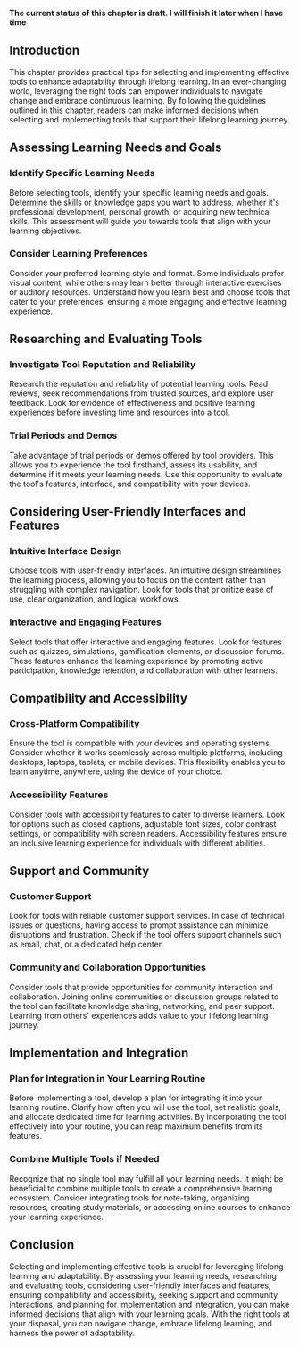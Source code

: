 **The current status of this chapter is draft. I will finish it later when I have time**

Introduction
------------

This chapter provides practical tips for selecting and implementing effective tools to enhance adaptability through lifelong learning. In an ever-changing world, leveraging the right tools can empower individuals to navigate change and embrace continuous learning. By following the guidelines outlined in this chapter, readers can make informed decisions when selecting and implementing tools that support their lifelong learning journey.

Assessing Learning Needs and Goals
----------------------------------

### Identify Specific Learning Needs

Before selecting tools, identify your specific learning needs and goals. Determine the skills or knowledge gaps you want to address, whether it's professional development, personal growth, or acquiring new technical skills. This assessment will guide you towards tools that align with your learning objectives.

### Consider Learning Preferences

Consider your preferred learning style and format. Some individuals prefer visual content, while others may learn better through interactive exercises or auditory resources. Understand how you learn best and choose tools that cater to your preferences, ensuring a more engaging and effective learning experience.

Researching and Evaluating Tools
--------------------------------

### Investigate Tool Reputation and Reliability

Research the reputation and reliability of potential learning tools. Read reviews, seek recommendations from trusted sources, and explore user feedback. Look for evidence of effectiveness and positive learning experiences before investing time and resources into a tool.

### Trial Periods and Demos

Take advantage of trial periods or demos offered by tool providers. This allows you to experience the tool firsthand, assess its usability, and determine if it meets your learning needs. Use this opportunity to evaluate the tool's features, interface, and compatibility with your devices.

Considering User-Friendly Interfaces and Features
-------------------------------------------------

### Intuitive Interface Design

Choose tools with user-friendly interfaces. An intuitive design streamlines the learning process, allowing you to focus on the content rather than struggling with complex navigation. Look for tools that prioritize ease of use, clear organization, and logical workflows.

### Interactive and Engaging Features

Select tools that offer interactive and engaging features. Look for features such as quizzes, simulations, gamification elements, or discussion forums. These features enhance the learning experience by promoting active participation, knowledge retention, and collaboration with other learners.

Compatibility and Accessibility
-------------------------------

### Cross-Platform Compatibility

Ensure the tool is compatible with your devices and operating systems. Consider whether it works seamlessly across multiple platforms, including desktops, laptops, tablets, or mobile devices. This flexibility enables you to learn anytime, anywhere, using the device of your choice.

### Accessibility Features

Consider tools with accessibility features to cater to diverse learners. Look for options such as closed captions, adjustable font sizes, color contrast settings, or compatibility with screen readers. Accessibility features ensure an inclusive learning experience for individuals with different abilities.

Support and Community
---------------------

### Customer Support

Look for tools with reliable customer support services. In case of technical issues or questions, having access to prompt assistance can minimize disruptions and frustration. Check if the tool offers support channels such as email, chat, or a dedicated help center.

### Community and Collaboration Opportunities

Consider tools that provide opportunities for community interaction and collaboration. Joining online communities or discussion groups related to the tool can facilitate knowledge sharing, networking, and peer support. Learning from others' experiences adds value to your lifelong learning journey.

Implementation and Integration
------------------------------

### Plan for Integration in Your Learning Routine

Before implementing a tool, develop a plan for integrating it into your learning routine. Clarify how often you will use the tool, set realistic goals, and allocate dedicated time for learning activities. By incorporating the tool effectively into your routine, you can reap maximum benefits from its features.

### Combine Multiple Tools if Needed

Recognize that no single tool may fulfill all your learning needs. It might be beneficial to combine multiple tools to create a comprehensive learning ecosystem. Consider integrating tools for note-taking, organizing resources, creating study materials, or accessing online courses to enhance your learning experience.

Conclusion
----------

Selecting and implementing effective tools is crucial for leveraging lifelong learning and adaptability. By assessing your learning needs, researching and evaluating tools, considering user-friendly interfaces and features, ensuring compatibility and accessibility, seeking support and community interactions, and planning for implementation and integration, you can make informed decisions that align with your learning goals. With the right tools at your disposal, you can navigate change, embrace lifelong learning, and harness the power of adaptability.
